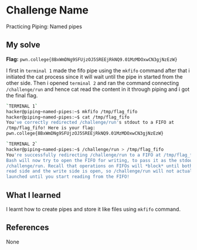 # Challenge Name
Practicing Piping: Named pipes

## My solve
**Flag:** `pwn.college{8BxWmDNg9SFUjzOJ5SREEjRkNQ9.01MzMDOxwCN3gjNzEzW}`

I first in `terminal 1` made the fifo pipe using the `mkfifo` command after that i initiated the cat process since it will wait until the pipe in started from the other side. Then i opened `terminal 2` and ran the command connecting `/challenge/run` and hence cat read the content in it through piping and i got the final flag.
```bash
`TERMINAL 1`
hacker@piping~named-pipes:~$ mkfifo /tmp/flag_fifo
hacker@piping~named-pipes:~$ cat /tmp/flag_fifo
You've correctly redirected /challenge/run's stdout to a FIFO at 
/tmp/flag_fifo! Here is your flag:
pwn.college{8BxWmDNg9SFUjzOJ5SREEjRkNQ9.01MzMDOxwCN3gjNzEzW}
```
```bash
`TERMINAL 2`
hacker@piping~named-pipes:~$ /challenge/run > /tmp/flag_fifo
You're successfully redirecting /challenge/run to a FIFO at /tmp/flag_fifo! 
Bash will now try to open the FIFO for writing, to pass it as the stdout of 
/challenge/run. Recall that operations on FIFOs will *block* until both the 
read side and the write side is open, so /challenge/run will not actually be 
launched until you start reading from the FIFO!
```

## What I learned
I learnt how to create pipes and store it like files using `mkfifo` command.

## References 
None